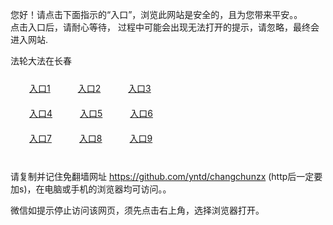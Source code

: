 您好！请点击下面指示的“入口”，浏览此网站是安全的，且为您带来平安。。 <br/>
点击入口后，请耐心等待， 过程中可能会出现无法打开的提示，请忽略，最终会进入网站. </br>

法轮大法在长春<br/>
<div style="padding:10px"><a style="margin:20px" target="_blank" href="https://d1mp1bpwb0zyng.cloudfront.net/2Qpsp?ofqtpz" id="ccLink1" rel="nofollow">入口1</a> <a target="_blank" style="margin:20px" href="https://d1gwlmbf67ydzm.cloudfront.net/2Qpsp?rlcdfaj" id="ccLink2" rel="nofollow">入口2</a> <a style="margin:20px" target="_blank" href="https://d2jvpm7pzw7x3g.cloudfront.net/2Qpsp?niaxo" id="ccLink3" rel="nofollow">入口3</a></div>

<div style="padding:10px" ><a style="margin:20px" target="_blank" href="https://d1mp1bpwb0zyng.cloudfront.net/2Qpsp?ofqtpz" id="ccLink4" rel="nofollow">入口4</a> <a style="margin:20px" href="https://d1gwlmbf67ydzm.cloudfront.net/2Qpsp?rlcdfaj" target="_blank" id="ccLink5" rel="nofollow">入口5</a> <a style="margin:20px" href="https://d2jvpm7pzw7x3g.cloudfront.net/2Qpsp?niaxo" target="_blank" id="ccLink6" rel="nofollow">入口6</a></div>

<div style="padding:10px"><a style="margin:20px" target="_blank" href="https://d1mp1bpwb0zyng.cloudfront.net/2Qpsp?ofqtpz" id="ccLink7" rel="nofollow">入口7</a> <a style="margin:20px" href="https://d1gwlmbf67ydzm.cloudfront.net/2Qpsp?rlcdfaj" target="_blank" id="ccLink8" rel="nofollow">入口8</a> <a style="margin:20px" target="_blank" href="https://d2jvpm7pzw7x3g.cloudfront.net/2Qpsp?niaxo" id="ccLink9" rel="nofollow">入口9</a></div>

<br/>



请复制并记住免翻墙网址 https://github.com/yntd/changchunzx (http后一定要加s)，在电脑或手机的浏览器均可访问。。<br/>

微信如提示停止访问该网页，须先点击右上角，选择浏览器打开。
